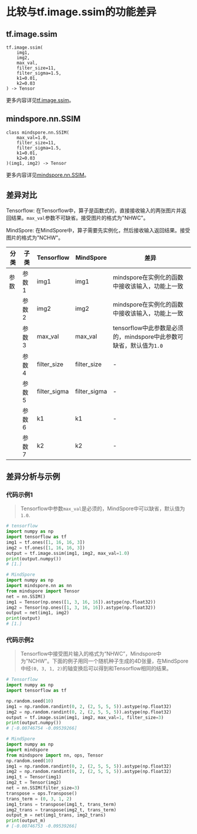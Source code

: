 # 比较与tf.image.ssim的功能差异

## tf.image.ssim

```text
tf.image.ssim(
    img1,
    img2,
    max_val,
    filter_size=11,
    filter_sigma=1.5,
    k1=0.01,
    k2=0.03
) -> Tensor
```

更多内容详见[tf.image.ssim](https://tensorflow.google.cn/versions/r2.6/api_docs/python/tf/image/ssim?hl=zh-cn)。

## mindspore.nn.SSIM

```text
class mindspore.nn.SSIM(
    max_val=1.0,
    filter_size=11,
    filter_sigma=1.5,
    k1=0.01,
    k2=0.03
)(img1, img2) -> Tensor
```

更多内容详见[mindspore.nn.SSIM](https://www.mindspore.cn/docs/zh-CN/r1.8/api_python/nn/mindspore.nn.SSIM.html)。

## 差异对比

Tensorflow: 在Tensorflow中，算子是函数式的，直接接收输入的两张图片并返回结果。`max_val`参数不可缺省。接受图片的格式为"NHWC"。

MindSpore: 在MindSpore中，算子需要先实例化，然后接收输入返回结果。接受图片的格式为"NCHW"。

| 分类 | 子类  | Tensorflow   | MindSpore    | 差异                                                         |
| ---- | ----- | ------------ | ------------ | ------------------------------------------------------------ |
| 参数 | 参数1 | img1         | img1         | mindspore在实例化的函数中接收该输入，功能上一致            |
|      | 参数2 | img2         | img2         | mindspore在实例化的函数中接收该输入，功能上一致            |
|      | 参数3 | max_val      | max_val      | tensorflow中此参数是必须的，mindspore中此参数可缺省，默认值为`1.0` |
|      | 参数4 | filter_size  | filter_size  | -                                                            |
|      | 参数5 | filter_sigma | filter_sigma | -                                                            |
|      | 参数6 | k1           | k1           | -                                                            |
|      | 参数7 | k2           | k2           | -                                                            |

## 差异分析与示例

### 代码示例1

> Tensorflow中参数`max_val`是必须的，MindSpore中可以缺省，默认值为`1.0`.

```python
# tensorflow
import numpy as np
import tensorflow as tf
img1 = tf.ones([1, 16, 16, 3])
img2 = tf.ones([1, 16, 16, 3])
output = tf.image.ssim(img1, img2, max_val=1.0)
print(output.numpy())
# [1.]

# MindSpore
import numpy as np
import mindspore.nn as nn
from mindspore import Tensor
net = nn.SSIM()
img1 = Tensor(np.ones([1, 3, 16, 16]).astype(np.float32))
img2 = Tensor(np.ones([1, 3, 16, 16]).astype(np.float32))
output = net(img1, img2)
print(output)
# [1.]
```

### 代码示例2

> Tensorflow中接受图片输入的格式为“NHWC”，Mindspore中为"NCHW"。下面的例子用同一个随机种子生成的4D张量，在MindSpore中经`(0, 3, 1, 2)`的轴变换后可以得到和Tensorflow相同的结果。

```python
# Tensorflow
import numpy as np
import tensorflow as tf

np.random.seed(10)
img1 = np.random.randint(0, 2, (2, 5, 5, 5)).astype(np.float32)
img2 = np.random.randint(0, 2, (2, 5, 5, 5)).astype(np.float32)
output = tf.image.ssim(img1, img2, max_val=1, filter_size=3)
print(output.numpy())
# [-0.00746754 -0.09539266]

# MindSpore
import numpy as np
import mindspore
from mindspore import nn, ops, Tensor
np.random.seed(10)
img1 = np.random.randint(0, 2, (2, 5, 5, 5)).astype(np.float32)
img2 = np.random.randint(0, 2, (2, 5, 5, 5)).astype(np.float32)
img1_t = Tensor(img1)
img2_t = Tensor(img2)
net = nn.SSIM(filter_size=3)
transpose = ops.Transpose()
trans_term = (0, 3, 1, 2)
img1_trans = transpose(img1_t, trans_term)
img2_trans = transpose(img2_t, trans_term)
output_m = net(img1_trans, img2_trans)
print(output_m)
# [-0.00746753 -0.09539266]
```

